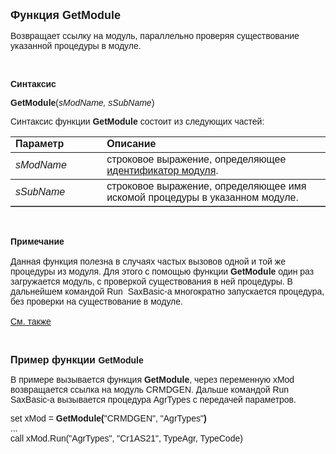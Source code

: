 ﻿<html>
<head>
<title>GetModule</title>
</head>

<body>

<p><font size="4" face="Arial"><strong>Функция GetModule</strong></font></p>

<p class="label"><font face="Arial">Возвращает ссылку на модуль, 
параллельно проверяя существование указанной процедуры в модуле.</font></p>

<p class="label">&nbsp;</p>

<p class="label"><font face="Arial"><b>Синтаксис</b></font></p>

<p><font face="Arial"><strong>GetModule</strong>(<em>sModName, 
sSubName</em>)</font></p>

<p><font face="Arial">Синтаксис функции <strong>GetModule</strong>
состоит из следующих частей:</font></p>

<table border="1" cellPadding="5" cols="2" frame="below" rules="rows">
<TBODY>
  <tr vAlign="top">
    <td class="label" width="29%"><font face="Arial"><b>Параметр</b></font></td>
    <td class="label" width="71%"><font face="Arial"><strong>Описание</strong></font></td>
  </tr>
  <tr>
    <td width="29%"><font face="Arial"><em>sModName</em></font></td>
    <td width="71%"><font face="Arial">строковое выражение, 
	определяющее <a href="../../../Defs/Module.html">идентификатор модуля</a>.</font></td>
  </tr>
</TBODY>
  <tr>
    <td width="29%"><font face="Arial"><em>sSubName</em></font></td>
    <td width="71%"><font face="Arial">строковое выражение, 
	определяющее имя искомой процедуры в указанном модуле.</font></td>
  </tr>
</table>

<p class="label">&nbsp;</p>

<p class="label"><font face="Arial"><b>Примечание<br>
<br>
</b>Данная функция полезна в случаях частых вызовов одной и той же процедуры из 
модуля. Для этого с помощью функции <strong>GetModule</strong> один раз 
загружается модуль, с проверкой существования в ней процедуры. В дальнейшем 
командой Run&nbsp; SaxBasic-а многократно запускается процедура, без проверки на 
существование в модуле.<br>
<b><br>
</b><a href="RunSub.html">См. также</a></font></p>

<p>&nbsp;</p>

<p><strong><font face="Arial" size="3">Пример функции </font><font
face="Arial">GetModule</font></strong></p>

<p><font face="Arial">В примере вызывается функция <strong>GetModule</strong>, 
через переменную xMod возвращается ссылка на модуль CRMDGEN. Дальше командой Run 
SaxBasic-а вызывается процедура AgrTypes с передачей параметров.</font></p>

<p><font face="Arial">set xMod = <strong>GetModule(</strong>&quot;CRMDGEN&quot;, 
&quot;AgrTypes&quot;<strong>)</strong><br>
...<br>
call xMod.Run(&quot;AgrTypes&quot;, &quot;Cr1AS21&quot;, TypeAgr, TypeCode)<br>
</font></p>
</body>
</html>

